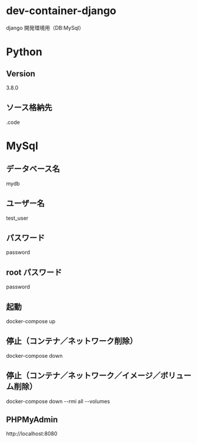 # dev-container-django

django 開発環境用（DB:MySql）

# Python

## Version

3.8.0

## ソース格納先

.code

# MySql

## データベース名

mydb

## ユーザー名

test_user

## パスワード

password

## root パスワード

password

## 起動

docker-compose up

## 停止（コンテナ／ネットワーク削除）

docker-compose down

## 停止（コンテナ／ネットワーク／イメージ／ボリューム削除）

docker-compose down --rmi all --volumes

## PHPMyAdmin

http://localhost:8080
